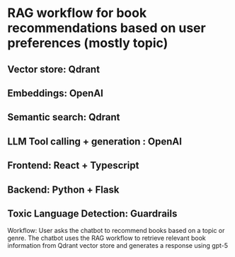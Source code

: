 # RAG workflow for book recommendations based on user preferences (mostly topic)

## Vector store: Qdrant
## Embeddings: OpenAI
## Semantic search: Qdrant
## LLM Tool calling + generation : OpenAI

## Frontend: React + Typescript
## Backend: Python + Flask

## Toxic Language Detection: Guardrails


Workflow: User asks the chatbot to recommend books based on a topic or genre. The chatbot uses the RAG workflow to retrieve relevant book information from Qdrant vector store and generates a response using gpt-5

